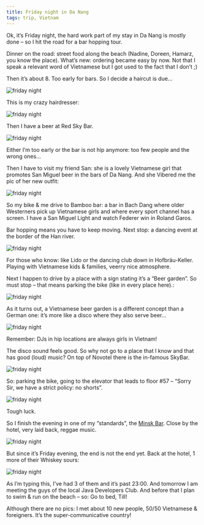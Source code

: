 ```yaml
---
title: Friday night in Da Nang
tags: trip, Vietnam
---
```


Ok, it’s Friday night, the hard work part of my stay in Da Nang is mostly done – so I hit the road for a bar hopping tour.

Dinner on the road: street food along the beach (Nadine, Doreen, Hamarz, you know the place). What’s new: ordering became easy by now. Not that I speak a relevant word of Vietnamese but I got used to the fact that I don’t ;)

Then it’s about 8. Too early for bars. So I decide a haircut is due…

![friday night](friday1.jpg)

This is my crazy hairdresser:

![friday night](friday2.jpg)

Then I have a beer at Red Sky Bar.

![friday night](friday3.jpg)

Either I’m too early or the bar is not hip anymore: too few people and the wrong ones…

Then I have to visit my friend San: she is a lovely Vietnamese girl that promotes San Miguel beer in the bars of Da Nang. And she Vibered me the pic of her new outfit:

![friday night](friday4.jpg)

So my bike & me drive to Bamboo bar: a bar in Bach Dang where older Westerners pick up Vietnamese girls and where every sport channel has a screen. I have a San Miguel Light and watch Federer win in Roland Garos.

Bar hopping means you have to keep moving. Next stop: a dancing event at the border of the Han river.

![friday night](friday5.jpg)

For those who know: like Lido or the dancing club down in Hofbräu-Keller. Playing with Vietnamese kids & families, veerry nice atmosphere.

Next I happen to drive by a place with a sign stating it’s a “Beer garden”. So must stop – that means parking the bike (like in every place here).:

![friday night](friday6.jpg)

As it turns out, a Vietnamese beer garden is a different concept than a German one: it’s more like a disco where they also serve beer...

![friday night](friday7.jpg)

Remember: DJs in hip locations are always girls in Vietnam!

The disco sound feels good. So why not go to a place that I know and that has good (loud) music? On top of Novotel there is the in-famous SkyBar.

![friday night](friday8.jpg)

So: parking the bike, going to the elevator that leads to floor #57 – “Sorry Sir, we have a strict policy: no shorts”.

![friday night](friday9.jpg)

Tough luck.

So I finish the evening in one of my “standards”, the [Minsk Bar](http://www.danangexperience.com/minsk_bar_danang.html). Close by the hotel, very laid back, reggae music.

![friday night](friday10.jpg)

But since it’s Friday evening, the end is not the end yet. Back at the hotel, 1 more of their Whiskey sours:

![friday night](friday11.jpg)

As I’m typing this, I’ve had 3 of them and it’s past 23:00. And tomorrow I am meeting the guys of the local Java Developers Club. And before that I plan to swim & run on the beach – so: Go to bed, Till!

Although there are no pics: I met about 10 new people, 50/50 Vietnamese & foreigners. It’s the super-communicative country!
